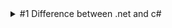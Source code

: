 <details>
<summary>#1 Difference between .net and c#</summary>
- .Net is a framework and c# is a programming language
- C# is composed of syntaxes, grammars, semantics, etc.
- .Net is collection of libraries and it has runtime
</details>
